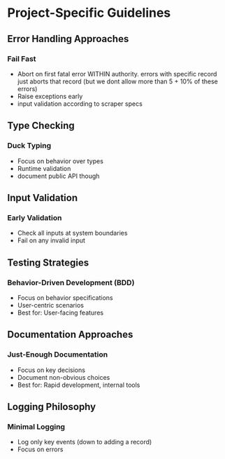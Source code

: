 # Project-Specific Guidelines

## Error Handling Approaches

### Fail Fast
- Abort on first fatal error WITHIN authority. errors with specific record just aborts that record (but we dont allow more than 5 + 10% of these errors)
- Raise exceptions early
- input validation according to scraper specs

## Type Checking

### Duck Typing
- Focus on behavior over types
- Runtime validation
- document public API though

## Input Validation

### Early Validation
- Check all inputs at system boundaries
- Fail on any invalid input

## Testing Strategies

### Behavior-Driven Development (BDD)
- Focus on behavior specifications
- User-centric scenarios
- Best for: User-facing features

## Documentation Approaches

### Just-Enough Documentation
- Focus on key decisions
- Document non-obvious choices
- Best for: Rapid development, internal tools

## Logging Philosophy

### Minimal Logging
- Log only key events (down to adding a record)
- Focus on errors

